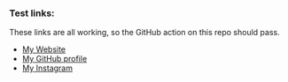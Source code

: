 ### Test links:
These links are all working, so the GitHub action on this repo should pass.
 - [My Website](https://www.param.me)
 - [My GitHub profile](https://github.com/paramt)
 - [My Instagram](https://www.instagram.com/paramt)
